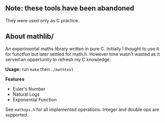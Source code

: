 ## Note: these tools have been abandoned

They were used only as C practice.

## About mathlib/
An experimental maths library written in pure C. Initially I thought to use it for
functfun but later settled for math.h. However time wasn't wasted as it served an
oppertunity to refresh my C knowledge.

**Usage:** run `make` then `./mathtest`

**Features**
* Euler's Number
* Natural Logs
* Exponential Function

See `mathops.h` for all implemented operations. Integer and double ops are
supported.


